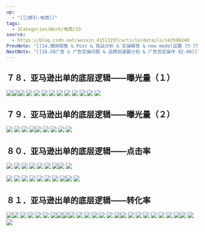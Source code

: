 ```yaml
---
up:
  - "[[🔖索引-电商]]"
tags:
  - 3Categories/Work/电商/15
source:
  - https://blog.csdn.net/weixin_41513297/article/details/143590240
PrevNote: "[[14.捆绑销售 & Post & 竞品分析 & 实操解答 & new model设置 73-77]]"
NextNote: "[[16.SB广告 & 广告实操问题 & 品牌加速器计划 & 广告否定操作 82-88]]"
---
```


## ７８．亚马逊出单的底层逻辑——曝光量（１） 
![](https://imgs-1302581161.cos.ap-guangzhou.myqcloud.com/ob/20250605153531996.webp)![](https://imgs-1302581161.cos.ap-guangzhou.myqcloud.com/ob/20250605153531997.webp)![](https://imgs-1302581161.cos.ap-guangzhou.myqcloud.com/ob/20250605153531998.webp)
![](https://imgs-1302581161.cos.ap-guangzhou.myqcloud.com/ob/20250605153531999.webp)
![](https://imgs-1302581161.cos.ap-guangzhou.myqcloud.com/ob/20250605153532000.webp)
![](https://imgs-1302581161.cos.ap-guangzhou.myqcloud.com/ob/20250605153532001.webp)
![](https://imgs-1302581161.cos.ap-guangzhou.myqcloud.com/ob/20250605153532002.webp)
![](https://imgs-1302581161.cos.ap-guangzhou.myqcloud.com/ob/20250605153532003.webp)
![](https://imgs-1302581161.cos.ap-guangzhou.myqcloud.com/ob/20250605153532004.webp)
![](https://imgs-1302581161.cos.ap-guangzhou.myqcloud.com/ob/20250605153532005.webp)
![](https://imgs-1302581161.cos.ap-guangzhou.myqcloud.com/ob/20250605153532006.webp)
![](https://imgs-1302581161.cos.ap-guangzhou.myqcloud.com/ob/20250605153532007.webp)
![](https://imgs-1302581161.cos.ap-guangzhou.myqcloud.com/ob/20250605153532008.webp)
<br>



## ７９．亚马逊出单的底层逻辑——曝光量（２） 

![](https://imgs-1302581161.cos.ap-guangzhou.myqcloud.com/ob/20250605153532009.webp)
![](https://imgs-1302581161.cos.ap-guangzhou.myqcloud.com/ob/20250605153532010.webp)
![](https://imgs-1302581161.cos.ap-guangzhou.myqcloud.com/ob/20250605153532011.webp)
![](https://imgs-1302581161.cos.ap-guangzhou.myqcloud.com/ob/20250605153532012.webp)![](https://imgs-1302581161.cos.ap-guangzhou.myqcloud.com/ob/20250605153532013.webp)
![](https://imgs-1302581161.cos.ap-guangzhou.myqcloud.com/ob/20250605153532014.webp)
![](https://imgs-1302581161.cos.ap-guangzhou.myqcloud.com/ob/20250605153532015.webp)
![](https://imgs-1302581161.cos.ap-guangzhou.myqcloud.com/ob/20250605153532016.webp)
![](https://imgs-1302581161.cos.ap-guangzhou.myqcloud.com/ob/20250605153532017.webp)
<br>



## ８０．亚马逊出单的底层逻辑——点击率 
![](https://imgs-1302581161.cos.ap-guangzhou.myqcloud.com/ob/20250605153532018.webp)
![](https://imgs-1302581161.cos.ap-guangzhou.myqcloud.com/ob/20250605153532019.webp)
![](https://imgs-1302581161.cos.ap-guangzhou.myqcloud.com/ob/20250605153532020.webp)
![](https://imgs-1302581161.cos.ap-guangzhou.myqcloud.com/ob/20250605153532021.webp)
![](https://imgs-1302581161.cos.ap-guangzhou.myqcloud.com/ob/20250605153532022.webp)
![](https://imgs-1302581161.cos.ap-guangzhou.myqcloud.com/ob/20250605153532023.webp)
![](https://imgs-1302581161.cos.ap-guangzhou.myqcloud.com/ob/20250605153532024.webp)![](https://imgs-1302581161.cos.ap-guangzhou.myqcloud.com/ob/20250605153532025.webp)
![](https://imgs-1302581161.cos.ap-guangzhou.myqcloud.com/ob/20250605153532026.webp)

![](https://imgs-1302581161.cos.ap-guangzhou.myqcloud.com/ob/20250605153532027.webp)
![](https://imgs-1302581161.cos.ap-guangzhou.myqcloud.com/ob/20250605153532028.webp)
![](https://imgs-1302581161.cos.ap-guangzhou.myqcloud.com/ob/20250605153532029.webp)
![](https://imgs-1302581161.cos.ap-guangzhou.myqcloud.com/ob/20250605153532030.webp)
![](https://imgs-1302581161.cos.ap-guangzhou.myqcloud.com/ob/20250605153532031.webp)
![](https://imgs-1302581161.cos.ap-guangzhou.myqcloud.com/ob/20250605153532032.webp)
![](https://imgs-1302581161.cos.ap-guangzhou.myqcloud.com/ob/20250605153532033.webp)
![](https://imgs-1302581161.cos.ap-guangzhou.myqcloud.com/ob/20250605153532034.webp)![](https://imgs-1302581161.cos.ap-guangzhou.myqcloud.com/ob/20250605153532035.webp)
![](https://imgs-1302581161.cos.ap-guangzhou.myqcloud.com/ob/20250605153532036.webp)
<br>



## ８１．亚马逊出单的底层逻辑——转化率 
![](https://imgs-1302581161.cos.ap-guangzhou.myqcloud.com/ob/20250605153532037.webp)![](https://imgs-1302581161.cos.ap-guangzhou.myqcloud.com/ob/20250605153532038.webp)
![](https://imgs-1302581161.cos.ap-guangzhou.myqcloud.com/ob/20250605153532039.webp)
![](https://imgs-1302581161.cos.ap-guangzhou.myqcloud.com/ob/20250605153532040.webp)
![](https://imgs-1302581161.cos.ap-guangzhou.myqcloud.com/ob/20250605153532041.webp)
![](https://imgs-1302581161.cos.ap-guangzhou.myqcloud.com/ob/20250605153532042.webp)
![](https://imgs-1302581161.cos.ap-guangzhou.myqcloud.com/ob/20250605153532043.webp)![](https://imgs-1302581161.cos.ap-guangzhou.myqcloud.com/ob/20250605153532044.webp)![](https://imgs-1302581161.cos.ap-guangzhou.myqcloud.com/ob/20250605153532045.webp)![](https://imgs-1302581161.cos.ap-guangzhou.myqcloud.com/ob/20250605153532046.webp)
![](https://imgs-1302581161.cos.ap-guangzhou.myqcloud.com/ob/20250605153532047.webp)
![](https://imgs-1302581161.cos.ap-guangzhou.myqcloud.com/ob/20250605153532048.webp)
![](https://imgs-1302581161.cos.ap-guangzhou.myqcloud.com/ob/20250605153532049.webp)
![](https://imgs-1302581161.cos.ap-guangzhou.myqcloud.com/ob/20250605153532050.webp)
![](https://imgs-1302581161.cos.ap-guangzhou.myqcloud.com/ob/20250605153532051.webp)
![](https://imgs-1302581161.cos.ap-guangzhou.myqcloud.com/ob/20250605153532052.webp)![](https://imgs-1302581161.cos.ap-guangzhou.myqcloud.com/ob/20250605153532053.webp)
![](https://imgs-1302581161.cos.ap-guangzhou.myqcloud.com/ob/20250605153532054.webp)
![](https://imgs-1302581161.cos.ap-guangzhou.myqcloud.com/ob/20250605153532055.webp)
![](https://imgs-1302581161.cos.ap-guangzhou.myqcloud.com/ob/20250605153532056.webp)
![](https://imgs-1302581161.cos.ap-guangzhou.myqcloud.com/ob/20250605153532057.webp)
![](https://imgs-1302581161.cos.ap-guangzhou.myqcloud.com/ob/20250605153532058.webp)
![](https://imgs-1302581161.cos.ap-guangzhou.myqcloud.com/ob/20250605153532059.webp)
![](https://imgs-1302581161.cos.ap-guangzhou.myqcloud.com/ob/20250605153532060.webp)![](https://imgs-1302581161.cos.ap-guangzhou.myqcloud.com/ob/20250605153532061.webp)
![](https://imgs-1302581161.cos.ap-guangzhou.myqcloud.com/ob/20250605153532062.webp)
![](https://imgs-1302581161.cos.ap-guangzhou.myqcloud.com/ob/20250605153532063.webp)



